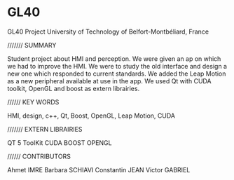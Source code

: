 # GL40
GL40 Project
University of Technology of Belfort-Montbéliard, France

/////// SUMMARY

Student project about HMI and perception. We were given an ap on which we had to improve the HMI. We were to study the old interface and design a new one which responded to current standards. We added the Leap Motion as a new peripheral available at use in the app.
We used Qt with CUDA toolkit, OpenGL and boost as extern librairies.


////// KEY WORDS

HMI, design, c++, Qt, Boost, OpenGL, Leap Motion, CUDA



/////// EXTERN LIBRAIRIES

QT 5
ToolKit CUDA
BOOST
OPENGL

////// CONTRIBUTORS

Ahmet IMRE
Barbara SCHIAVI
Constantin JEAN
Victor GABRIEL

